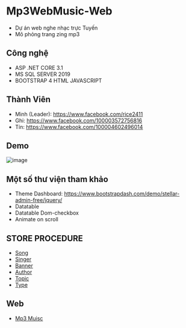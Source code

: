 # Mp3WebMusic-Web
- Dự án web nghe nhạc trực Tuyến
- Mô phỏng trang zing mp3
## Công nghệ
- ASP .NET CORE 3.1
- MS SQL SERVER 2019
- BOOTSTRAP 4 HTML JAVASCRIPT
## Thành Viên
- Minh (Leader): https://www.facebook.com/rice2411
- Ghi: https://www.facebook.com/100003572756816
- Tín: https://www.facebook.com/100004602496014
## Demo
![image](https://user-images.githubusercontent.com/59955479/90212848-892c7a00-de1e-11ea-83f6-42ee80535089.png)
## Một số thư viện tham khảo
- Theme Dashboard: https://www.bootstrapdash.com/demo/stellar-admin-free/jquery/
- Datatable
- Datatable Dom-checkbox
- Animate on scroll
## STORE PROCEDURE
- <a href ="https://github.com/rice2411/Mp3WebMusic/tree/master/Store%20procedure/Song" >Song</a>
- <a href ="https://github.com/rice2411/Mp3WebMusic/tree/master/Store%20procedure/Singer" >Singer</a>
- <a href ="https://github.com/rice2411/Mp3WebMusic/tree/master/Store%20procedure/Banner"> Banner </a>
- <a href ="https://github.com/rice2411/Mp3WebMusic/tree/master/Store%20procedure/Author" >Author</a>
- <a href ="https://github.com/rice2411/Mp3WebMusic/tree/master/Store%20procedure/Topic" >Topic</a>
- <a href ="https://github.com/rice2411/Mp3WebMusic/tree/master/Store%20procedure/Type" >Type</a>
## Web
- <a href="https://github.com/rice2411/Mp3WebMusic-Web">Mp3 Muisc </a>
